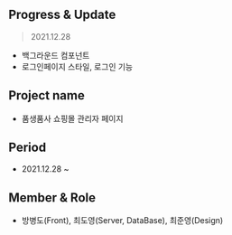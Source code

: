 ## Progress & Update

> 2021.12.28

-  백그라운드 컴포넌트
-  로그인페이지 스타일, 로그인 기능

## Project name

-  품생품사 쇼핑몰 관리자 페이지

## Period

-  2021.12.28 ~

## Member & Role

-  방병도(Front), 최도영(Server, DataBase), 최준영(Design)
